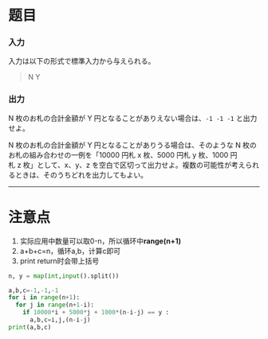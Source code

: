 # 题目
### 入力
入力は以下の形式で標準入力から与えられる。
> N Y

### 出力
N 枚のお札の合計金額が Y 円となることがありえない場合は、`-1 -1 -1` と出力せよ。

N 枚のお札の合計金額が Y 円となることがありうる場合は、そのような N 枚のお札の組み合わせの一例を「10000 円札 x 枚、5000 円札 y 枚、1000 円札 z 枚」として、x、y、z を空白で区切って出力せよ。複数の可能性が考えられるときは、そのうちどれを出力してもよい。

---

# 注意点
1. 实际应用中数量可以取0-n，所以循环中**range(n+1)**
2. a+b+c=n，循环a,b，计算c即可
3. print return时会带上括号

```python
n, y = map(int,input().split())

a,b,c=-1,-1,-1
for i in range(n+1):
  for j in range(n+1-i):
    if 10000*i + 5000*j + 1000*(n-i-j) == y :
      a,b,c=i,j,(n-i-j)
print(a,b,c)
```
